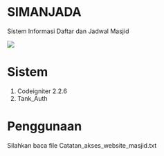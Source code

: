 # SIMANJADA
Sistem Informasi Daftar dan Jadwal Masjid

<image src="http://i1382.photobucket.com/albums/ah258/romadhonbyar/2016-01-09_064642_zpswejlaeoq.png" >

# Sistem
1. Codeigniter 2.2.6
2. Tank_Auth

# Penggunaan
Silahkan baca file Catatan_akses_website_masjid.txt
